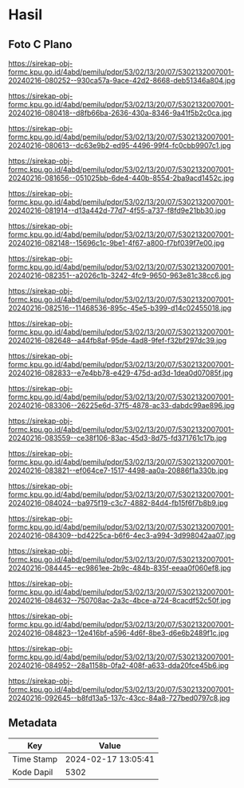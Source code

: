 # Hasil

## Foto C Plano

https://sirekap-obj-formc.kpu.go.id/4abd/pemilu/pdpr/53/02/13/20/07/5302132007001-20240216-080252--930ca57a-9ace-42d2-8668-deb51346a804.jpg

https://sirekap-obj-formc.kpu.go.id/4abd/pemilu/pdpr/53/02/13/20/07/5302132007001-20240216-080418--d8fb66ba-2636-430a-8346-9a41f5b2c0ca.jpg

https://sirekap-obj-formc.kpu.go.id/4abd/pemilu/pdpr/53/02/13/20/07/5302132007001-20240216-080613--dc63e9b2-ed95-4496-99f4-fc0cbb9907c1.jpg

https://sirekap-obj-formc.kpu.go.id/4abd/pemilu/pdpr/53/02/13/20/07/5302132007001-20240216-081656--051025bb-6de4-440b-8554-2ba9acd1452c.jpg

https://sirekap-obj-formc.kpu.go.id/4abd/pemilu/pdpr/53/02/13/20/07/5302132007001-20240216-081914--d13a442d-77d7-4f55-a737-f8fd9e21bb30.jpg

https://sirekap-obj-formc.kpu.go.id/4abd/pemilu/pdpr/53/02/13/20/07/5302132007001-20240216-082148--15696c1c-9be1-4f67-a800-f7bf039f7e00.jpg

https://sirekap-obj-formc.kpu.go.id/4abd/pemilu/pdpr/53/02/13/20/07/5302132007001-20240216-082351--a2026c1b-3242-4fc9-9650-963e81c38cc6.jpg

https://sirekap-obj-formc.kpu.go.id/4abd/pemilu/pdpr/53/02/13/20/07/5302132007001-20240216-082516--11468536-895c-45e5-b399-d14c02455018.jpg

https://sirekap-obj-formc.kpu.go.id/4abd/pemilu/pdpr/53/02/13/20/07/5302132007001-20240216-082648--a44fb8af-95de-4ad8-9fef-f32bf297dc39.jpg

https://sirekap-obj-formc.kpu.go.id/4abd/pemilu/pdpr/53/02/13/20/07/5302132007001-20240216-082833--e7e4bb78-e429-475d-ad3d-1dea0d07085f.jpg

https://sirekap-obj-formc.kpu.go.id/4abd/pemilu/pdpr/53/02/13/20/07/5302132007001-20240216-083306--26225e6d-37f5-4878-ac33-dabdc99ae896.jpg

https://sirekap-obj-formc.kpu.go.id/4abd/pemilu/pdpr/53/02/13/20/07/5302132007001-20240216-083559--ce38f106-83ac-45d3-8d75-fd371761c17b.jpg

https://sirekap-obj-formc.kpu.go.id/4abd/pemilu/pdpr/53/02/13/20/07/5302132007001-20240216-083821--ef064ce7-1517-4498-aa0a-20886f1a330b.jpg

https://sirekap-obj-formc.kpu.go.id/4abd/pemilu/pdpr/53/02/13/20/07/5302132007001-20240216-084024--ba975f19-c3c7-4882-84d4-fb15f6f7b8b9.jpg

https://sirekap-obj-formc.kpu.go.id/4abd/pemilu/pdpr/53/02/13/20/07/5302132007001-20240216-084309--bd4225ca-b6f6-4ec3-a994-3d998042aa07.jpg

https://sirekap-obj-formc.kpu.go.id/4abd/pemilu/pdpr/53/02/13/20/07/5302132007001-20240216-084445--ec9861ee-2b9c-484b-835f-eeaa0f060ef8.jpg

https://sirekap-obj-formc.kpu.go.id/4abd/pemilu/pdpr/53/02/13/20/07/5302132007001-20240216-084632--750708ac-2a3c-4bce-a724-8cacdf52c50f.jpg

https://sirekap-obj-formc.kpu.go.id/4abd/pemilu/pdpr/53/02/13/20/07/5302132007001-20240216-084823--12e416bf-a596-4d6f-8be3-d6e6b2489f1c.jpg

https://sirekap-obj-formc.kpu.go.id/4abd/pemilu/pdpr/53/02/13/20/07/5302132007001-20240216-084952--28a1158b-0fa2-408f-a633-dda20fce45b6.jpg

https://sirekap-obj-formc.kpu.go.id/4abd/pemilu/pdpr/53/02/13/20/07/5302132007001-20240216-092645--b8fd13a5-137c-43cc-84a8-727bed0797c8.jpg


## Metadata

| Key        | Value               |
| ---------- | ------------------- |
| Time Stamp | 2024-02-17 13:05:41 |
| Kode Dapil | 5302                |



